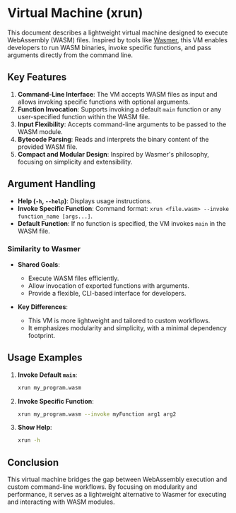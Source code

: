 # Virtual Machine (xrun)

This document describes a lightweight virtual machine designed to execute WebAssembly (WASM) files. Inspired by tools like [Wasmer](https://wasmer.io/), this VM enables developers to run WASM binaries, invoke specific functions, and pass arguments directly from the command line.

## Key Features

1. **Command-Line Interface**: The VM accepts WASM files as input and allows invoking specific functions with optional arguments.
2. **Function Invocation**: Supports invoking a default `main` function or any user-specified function within the WASM file.
3. **Input Flexibility**: Accepts command-line arguments to be passed to the WASM module.
4. **Bytecode Parsing**: Reads and interprets the binary content of the provided WASM file.
5. **Compact and Modular Design**: Inspired by Wasmer's philosophy, focusing on simplicity and extensibility.

## Argument Handling

- **Help (`-h`, `--help`)**: Displays usage instructions.
- **Invoke Specific Function**: Command format: `xrun <file.wasm> --invoke function_name [args...]`.
- **Default Function**: If no function is specified, the VM invokes `main` in the WASM file.

### Similarity to Wasmer

- **Shared Goals**:
  - Execute WASM files efficiently.
  - Allow invocation of exported functions with arguments.
  - Provide a flexible, CLI-based interface for developers.

- **Key Differences**:
  - This VM is more lightweight and tailored to custom workflows.
  - It emphasizes modularity and simplicity, with a minimal dependency footprint.

## Usage Examples

1. **Invoke Default `main`**:
   ```bash
   xrun my_program.wasm
   ```

2. **Invoke Specific Function**:
   ```bash
   xrun my_program.wasm --invoke myFunction arg1 arg2
   ```

3. **Show Help**:
   ```bash
   xrun -h
   ```

## Conclusion

This virtual machine bridges the gap between WebAssembly execution and custom command-line workflows. By focusing on modularity and performance, it serves as a lightweight alternative to Wasmer for executing and interacting with WASM modules.
